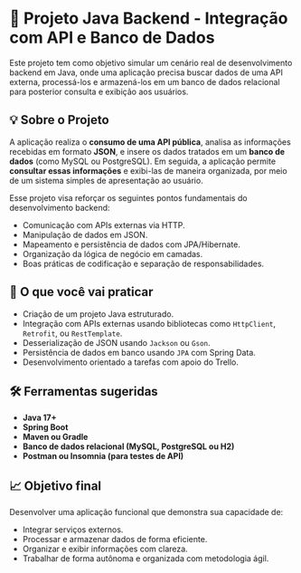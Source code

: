 # 🚀 Projeto Java Backend - Integração com API e Banco de Dados

Este projeto tem como objetivo simular um cenário real de desenvolvimento backend em Java, onde uma aplicação precisa buscar dados de uma API externa, processá-los e armazená-los em um banco de dados relacional para posterior consulta e exibição aos usuários.

## 💡 Sobre o Projeto

A aplicação realiza o **consumo de uma API pública**, analisa as informações recebidas em formato **JSON**, e insere os dados tratados em um **banco de dados** (como MySQL ou PostgreSQL). Em seguida, a aplicação permite **consultar essas informações** e exibi-las de maneira organizada, por meio de um sistema simples de apresentação ao usuário.

Esse projeto visa reforçar os seguintes pontos fundamentais do desenvolvimento backend:

- Comunicação com APIs externas via HTTP.
- Manipulação de dados em JSON.
- Mapeamento e persistência de dados com JPA/Hibernate.
- Organização da lógica de negócio em camadas.
- Boas práticas de codificação e separação de responsabilidades.

## 🧠 O que você vai praticar

- Criação de um projeto Java estruturado.
- Integração com APIs externas usando bibliotecas como `HttpClient`, `Retrofit`, ou `RestTemplate`.
- Desserialização de JSON usando `Jackson` ou `Gson`.
- Persistência de dados em banco usando `JPA` com Spring Data.
- Desenvolvimento orientado a tarefas com apoio do Trello.

## 🛠️ Ferramentas sugeridas

- **Java 17+**
- **Spring Boot**
- **Maven ou Gradle**
- **Banco de dados relacional (MySQL, PostgreSQL ou H2)**
- **Postman ou Insomnia (para testes de API)**

## 📈 Objetivo final

Desenvolver uma aplicação funcional que demonstra sua capacidade de:

- Integrar serviços externos.
- Processar e armazenar dados de forma eficiente.
- Organizar e exibir informações com clareza.
- Trabalhar de forma autônoma e organizada com metodologia ágil.



